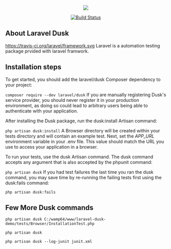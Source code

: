 <p align="center"><img src="https://laravel.com/assets/img/components/logo-laravel.svg"></p>

<p align="center">
<a href="https://travis-ci.com/kishan-dk/Dusk-with-travis-CI-demo"><img src="https://travis-ci.com/kishan-dk/Dusk-with-travis-CI-demo.svg?branch=master " alt="Build Status"></a>

## About Laravel Dusk
https://travis-ci.org/laravel/framework.svg
Laravel is a automation testing package prvided with laravel framwork.

## Installation steps

To get started, you should add the laravel/dusk Composer dependency to your project:

``composer require --dev laravel/dusk``
If you are manually registering Dusk's service provider, you should never register it in your production environment, as doing so could lead to arbitrary users being able to authenticate with your application.

After installing the Dusk package, run the dusk:install Artisan command:

``php artisan dusk:install``
A Browser directory will be created within your tests directory and will contain an example test. Next, set the *APP_URL* environment variable in your .env file. This value should match the URL you use to access your application in a browser.

To run your tests, use the dusk Artisan command. The dusk command accepts any argument that is also accepted by the phpunit command:

``php artisan dusk``
If you had test failures the last time you ran the dusk command, you may save time by re-running the failing tests first using the dusk:fails command:

``php artisan dusk:fails``

## Few More Dusk commands

`php artisan dusk C:/wamp64/www/laravel-dusk-demo/tests/Browser/InstallationTest.php`

`php artisan dusk`

`php artisan dusk --log-junit junit.xml`


